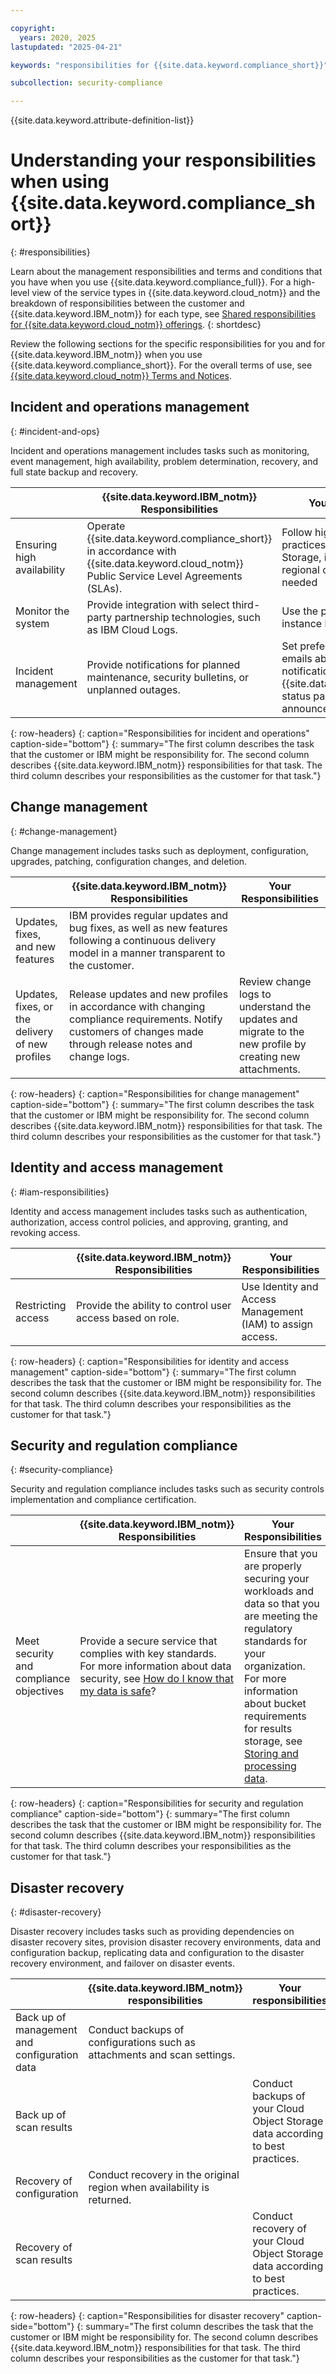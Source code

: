 ```yaml
---

copyright:
  years: 2020, 2025
lastupdated: "2025-04-21"

keywords: "responsibilities for {{site.data.keyword.compliance_short}}"

subcollection: security-compliance

---
```


{{site.data.keyword.attribute-definition-list}}

# Understanding your responsibilities when using {{site.data.keyword.compliance_short}}
{: #responsibilities}

Learn about the management responsibilities and terms and conditions that you have when you use {{site.data.keyword.compliance_full}}. For a high-level view of the service types in {{site.data.keyword.cloud_notm}} and the breakdown of responsibilities between the customer and {{site.data.keyword.IBM_notm}} for each type, see [Shared responsibilities for {{site.data.keyword.cloud_notm}} offerings](/docs/overview?topic=overview-shared-responsibilities).
{: shortdesc}



Review the following sections for the specific responsibilities for you and for {{site.data.keyword.IBM_notm}} when you use {{site.data.keyword.compliance_short}}. For the overall terms of use, see [{{site.data.keyword.cloud_notm}} Terms and Notices](/docs/overview?topic=overview-terms).


## Incident and operations management
{: #incident-and-ops}

Incident and operations management includes tasks such as monitoring, event management, high availability, problem determination, recovery, and full state backup and recovery.

|  | {{site.data.keyword.IBM_notm}} Responsibilities | Your Responsibilities |
|----------|-----------------------|--------|
| Ensuring high availability | Operate {{site.data.keyword.compliance_short}} in accordance with {{site.data.keyword.cloud_notm}} Public Service Level Agreements (SLAs). | Follow high availability best practices for Cloud Object Storage, including using cross regional or global buckets as needed |
| Monitor the system | Provide integration with select third-party partnership technologies, such as IBM Cloud Logs. | Use the provided tools to review instance logs and activities. |
| Incident management | Provide notifications for planned maintenance, security bulletins, or unplanned outages.  | Set preferences to receive emails about platform notifications, and monitor the {{site.data.keyword.cloud_notm}} status page for general announcements. |
{: row-headers}
{: caption="Responsibilities for incident and operations" caption-side="bottom"}
{: summary="The first column describes the task that the customer or IBM might be responsibility for. The second column describes {{site.data.keyword.IBM_notm}} responsibilities for that task. The third column describes your responsibilities as the customer for that task."}


## Change management
{: #change-management}

Change management includes tasks such as deployment, configuration, upgrades, patching, configuration changes, and deletion.

|  | {{site.data.keyword.IBM_notm}} Responsibilities | Your Responsibilities |
|----------|-----------------------|--------|
| Updates, fixes, and new features | IBM provides regular updates and bug fixes, as well as new features following a continuous delivery model in a manner transparent to the customer. | |
| Updates, fixes, or the delivery of new profiles | Release updates and new profiles in accordance with changing compliance requirements. Notify customers of changes made through release notes and change logs. | Review change logs to understand the updates and migrate to the new profile by creating new attachments. |
{: row-headers}
{: caption="Responsibilities for change management" caption-side="bottom"}
{: summary="The first column describes the task that the customer or IBM might be responsibility for. The second column describes {{site.data.keyword.IBM_notm}} responsibilities for that task. The third column describes your responsibilities as the customer for that task."}


## Identity and access management
{: #iam-responsibilities}

Identity and access management includes tasks such as authentication, authorization, access control policies, and approving, granting, and revoking access.

|  | {{site.data.keyword.IBM_notm}} Responsibilities | Your Responsibilities |
|----------|-----------------------|--------|
| Restricting access | Provide the ability to control user access based on role. | Use Identity and Access Management (IAM) to assign access. |
{: row-headers}
{: caption="Responsibilities for identity and access management" caption-side="bottom"}
{: summary="The first column describes the task that the customer or IBM might be responsibility for. The second column describes {{site.data.keyword.IBM_notm}} responsibilities for that task. The third column describes your responsibilities as the customer for that task."}

## Security and regulation compliance
{: #security-compliance}

Security and regulation compliance includes tasks such as security controls implementation and compliance certification.

|  | {{site.data.keyword.IBM_notm}} Responsibilities | Your Responsibilities |
|----------|-----------------------|--------|
| Meet security and compliance objectives | Provide a secure service that complies with key standards. For more information about data security, see [How do I know that my data is safe](/docs/overview?topic=overview-security)?  | Ensure that you are properly securing your workloads and data so that you are meeting the regulatory standards for your organization. For more information about bucket requirements for results storage, see [Storing and processing data](/docs/security-compliance?topic=security-compliance-storage). |
{: row-headers}
{: caption="Responsibilities for security and regulation compliance" caption-side="bottom"}
{: summary="The first column describes the task that the customer or IBM might be responsibility for. The second column describes {{site.data.keyword.IBM_notm}} responsibilities for that task. The third column describes your responsibilities as the customer for that task."}

## Disaster recovery
{: #disaster-recovery}

Disaster recovery includes tasks such as providing dependencies on disaster recovery sites, provision disaster recovery environments, data and configuration backup, replicating data and configuration to the disaster recovery environment, and failover on disaster events.

|  | {{site.data.keyword.IBM_notm}} responsibilities | Your responsibilities |
|----------|-----------------------|--------|
| Back up of management and configuration data | Conduct backups of configurations such as attachments and scan settings. |  |
| Back up of scan results |  | Conduct backups of your Cloud Object Storage data according to best practices. |
| Recovery of configuration | Conduct recovery in the original region when availability is returned.  |  |
| Recovery of scan results |  | Conduct recovery of your Cloud Object Storage data according to best practices. |
{: row-headers}
{: caption="Responsibilities for disaster recovery" caption-side="bottom"}
{: summary="The first column describes the task that the customer or IBM might be responsibility for. The second column describes {{site.data.keyword.IBM_notm}} responsibilities for that task. The third column describes your responsibilities as the customer for that task."}
